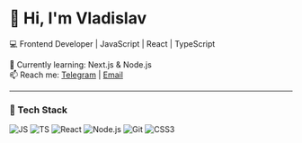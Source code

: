 # 👋 Hi, I'm Vladislav

💻 Frontend Developer | JavaScript | React | TypeScript  

🌱 Currently learning: Next.js & Node.js  
📫 Reach me: [Telegram](https://t.me/qqarkis) | [Email](mailto:vladislavsafarov04@mail.ru)

---

### 🧰 Tech Stack
![JS](https://img.shields.io/badge/-JavaScript-323330?logo=javascript)
![TS](https://img.shields.io/badge/-TypeScript-007ACC?logo=typescript)
![React](https://img.shields.io/badge/-React-61DAFB?logo=react)
![Node.js](https://img.shields.io/badge/-Node.js-339933?logo=node.js)
![Git](https://img.shields.io/badge/-Git-F05032?logo=git)
![CSS3](https://img.shields.io/badge/-CSS3-1572B6?logo=css3)
